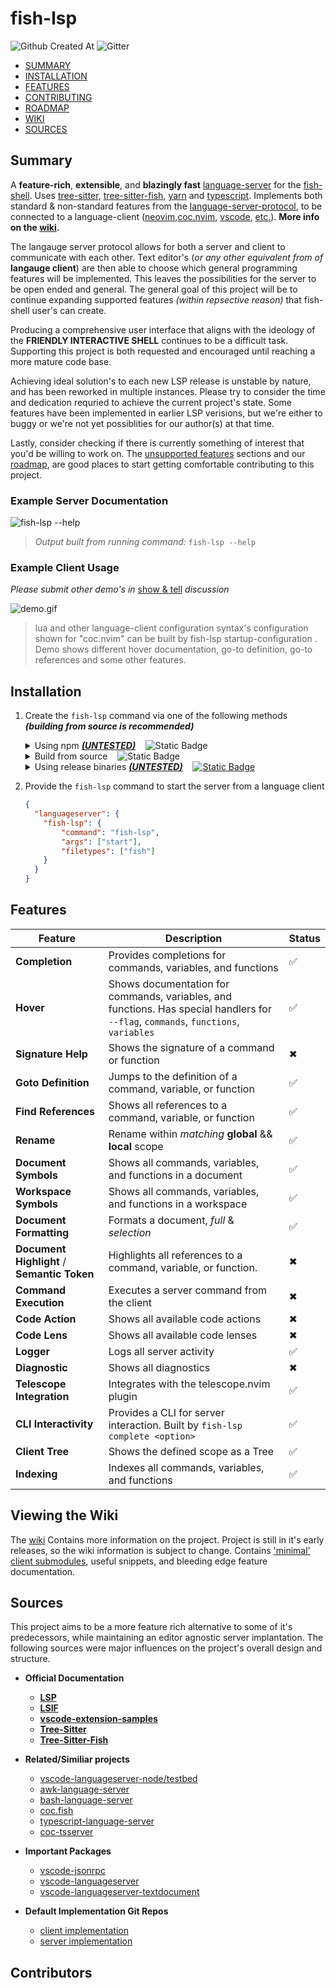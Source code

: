 # fish-lsp

<!-- todo -->
<!-- [![All Contributors](https://img.shields.io/github/all-contributors/projectOwner/projectName?color=ee8449&style=flat-square)](#contributors) -->
![Github Created At](https://img.shields.io/github/created-at/ndonfris/fish-lsp?labelColor=%23000&color=%234e6cfa)
![Gitter](https://img.shields.io/gitter/room/ndonfris/fish-lsp)
<!-- ![GitHub Discussions](https://img.shields.io/github/discussions/ndonfris/fish-lsp)  -->
<!-- ![GitHub last commit](https://img.shields.io/github/last-commit/ndonfris/fish-lsp) -->
<!-- ![GitHub repo size](https://img.shields.io/github/repo-size/ndonfris/fish-lsp) -->

- [SUMMARY](#summary)
- [INSTALLATION](#installation)
- [FEATURES](#features)
- [CONTRIBUTING](./docs/CONTRIBUTING.md)
- [ROADMAP](./docs/ROADMAP.md)
- [WIKI](#viewing-the-wiki)
- [SOURCES](#sources)

## Summary

A __feature-rich__, __extensible__, and __blazingly fast__ [language-server](https://github.com/microsoft/vscode-languageserver-node/tree/main/server/src/common) for the [fish-shell](https://fishshell.com/).
Uses [tree-sitter](https://tree-sitter.github.io/tree-sitter/), [tree-sitter-fish](https://github.com/ram02z/tree-sitter-fish), [yarn](https://yarnpkg.com/) and [typescript](https://www.typescriptlang.org/).
Implements both standard & non-standard features from the [language-server-protocol](https://microsoft.github.io/language-server-protocol/specifications/lsp/3.17/specification/#headerPart), to be connected to a language-client ([neovim](https://neovim.io/),[coc.nvim](https://github.com/neoclide/coc.nvim), [vscode](https://code.visualstudio.com/), [etc.](https://github.com/ndonfris/fish-lsp-language-clients)).
__More info on the [wiki](https://github.com/ndonfris/fish-lsp/wiki).__

The langauge server protocol allows for both a server and client to communicate
with each other. Text editor's (_or any other equivalent from of_ __langauge client__) are then able to choose which general
programming features will be implemented. This leaves the possibilities for the
server to be open ended and general. The general goal of this project will be
to continue expanding supported features _(within repsective reason)_ that
fish-shell user's can create.

Producing a comprehensive user interface that aligns with the ideology of the
__FRIENDLY INTERACTIVE SHELL__ continues to be a difficult task. Supporting this
project is both requested and encouraged until reaching a more mature code base.

Achieving ideal solution's to each new LSP release is unstable by nature,
and has been reworked in multiple instances. Please try to consider the time
and dedication requried to achieve the current project's state. Some features
have been implemented in earlier LSP verisions, but we're either to buggy
or we're not yet possiblities for our author(s) at that time.

<!-- add quote from vscode implemenation here? -->

Lastly, consider checking if there is currently something of interest that you'd be willing to work on.
The [unsupported features](#features) sections and our [roadmap](./docs/ROADMAP.md), are good places to start getting
comfortable contributing to this project.

<!-- Please try to be considerate of where you direct questions about questions that are related to -->
<!-- this project. Especially while the core team is currently undergoing the rust rewrite. It is -->
<!-- detrimental to  -->
<!-- This project aims to streamline to it's new user's will probably require some testing for maturity to continue. -->
<!-- expect for downloading this project, verified by  sharing specific solutions to the current -->
<!-- protocal iteration produces a multititude of benefits for  -->
<!-- differences will prevent  -->
<!-- improve the overall scope of support from other developers. -->
<!--  Which  -->

### Example Server Documentation

![fish-lsp --help](https://i.imgur.com/M6Zm3yW.png)

  > _Output built from running command:_ `fish-lsp --help`

### Example Client Usage

_Please submit other demo's in_ [show & tell](https://github.com/ndonfris/fish-lsp/discussions/categories/show-and-tell) _discussion_

![demo.gif](https://github.com/ndonfris/fish-lsp/blob/fe52c7fb50173be7de80a4fa0db25ddc1e3a7498/fish-lsp-2024-4-25.gif)   
<!--- ![usage gif](https://media.giphy.com/media/v1.Y2lkPTc5MGI3NjExaWkwcDY5aTg1OGltbDV6cGh4cGU4a204cGd1aHd6MmNpMWRrZ2d1biZlcD12MV9pbnRlcm5hbF9naWZfYnlfaWQmY3Q9Zw/PdSL9U8GXwV8xECE8k/giphy.gif)--->
> lua and other language-client configuration syntax's
> configuration shown for "coc.nvim"
> can be built by fish-lsp startup-configuration <filetype>.
> Demo shows different hover documentation, go-to definition, go-to references
> and some other features.

<!-- ![helpmsg](https://i.imgur.com/Xypl9PN.png) -->
<!-- ![alt](https://player.vimeo.com/video/930061064?h=eaf4bb5804) -->
<!-- <iframe src="https://player.vimeo.com/video/930061064?h=eaf4bb5804" frameborder="0" webkitallowfullscreen mozallowfullscreen allowfullscreen></iframe> -->
<!-- <iframe src="https://player.vimeo.com/video/930061064?h=eaf4bb5804" width="640" height="360" frameborder="0" allow="autoplay; fullscreen; picture-in-picture" allowfullscreen></iframe> -->
<!-- <p><a href="https://vimeo.com/930061064">fish-lsp demo</a> from <a href="https://vimeo.com/user217605615">nick donfris</a> on <a href="https://vimeo.com">Vimeo</a>.</p> -->

## Installation

1. Create the `fish-lsp` command via one of the following methods ___(building
   from source is recommended)___

    <details>
    <!-- <summary>Using npm <b><i><ins>(UNTESTED, install from source is recommended)</ins></i></b>&nbsp;&nbsp;&nbsp;&nbsp;<img alt="Static Badge" src="https://img.shields.io/badge/recommended-white?style=plastic&logo=npm&logoColor=%235f5fd7&labelColor=%23000&color=%235f5fd7" wight="50%" /> -->
    <summary>Using npm <b><i><ins>(UNTESTED)</ins></i></b>&nbsp;&nbsp;&nbsp;&nbsp;<img alt="Static Badge" src="https://img.shields.io/badge/NOT_recommended-white?style=plastic&logo=npm&logoColor=%235f5fd7&labelColor=%23000&color=%235f5fd7" />
    </summary>

    ```fish
    npm i -g fish-lsp
    ```

    </details>
    <details>
    <summary>Build from source&nbsp;&nbsp;&nbsp;&nbsp;<img alt="Static Badge" src="https://img.shields.io/badge/for_contributing-blue?style=plastic&logo=devdotto&labelColor=grey" >
    </summary>

    - clone the repository

        ```fish
        git clone https://github.com/ndonfris/fish-lsp.git
        ```

    - enter the directory

         ```fish
         cd ./fish-lsp
         ```

    - run the install commands:

         ```fish
         yarn install # install dependencies
         ```

    </details>
    <details>
    <summary>Using release binaries <b><i><ins>(UNTESTED)</ins></i></b>&nbsp;&nbsp;&nbsp;&nbsp;<a href="https://github.com/ndonfris/fish-lsp/releases"><img alt="Static Badge" src="https://img.shields.io/badge/release%20branch-black?style=plastic&logo=powershell&logoColor=%23ce3df3&labelColor=%23000&color=%23ce3df3" ></a></summary>

    > ___Currently is not recommended for use as the release binaries are error
    > prone and not fully tested. Future `tsup` builds, should provide stability
    > across different installation enviornments.___

    - navigate to the [releases](https://github.com/ndonfris/fish-lsp/master/releases), and download the file for your OS

    - Rename file to fish-lsp (make sure the binary is executable as well)

        ```fish
        # cd to downloaded location 
        mv fish-lsp-linux fish-lsp 
        chmod +x ./fish-lsp
        ```

    - move the binary to your __\$PATH__:

        ```fish
        mv ./fish-lsp ~/.local/bin/fish-lsp
        ```

    </details>


1. Provide the `fish-lsp` command to start the server from a language client
    ```json
    {
      "languageserver": {
        "fish-lsp": {
            "command": "fish-lsp",
            "args": ["start"],
            "filetypes": ["fish"]
        }
      }
    }
   ```



## Features

| Feature | Description | Status |
| --- | --- | --- |
| __Completion__ | Provides completions for commands, variables, and functions | ✅ |
| __Hover__ | Shows documentation for commands, variables, and functions. Has special handlers for `--flag`, `commands`, `functions`, `variables` | ✅ |
| __Signature Help__ | Shows the signature of a command or function | ✖  |
| __Goto Definition__ | Jumps to the definition of a command, variable, or function | ✅ |
| __Find References__ | Shows all references to a command, variable, or function | ✅ |
| __Rename__ | Rename within _matching_ __global__ && __local__ scope | ✅ |
| __Document Symbols__ | Shows all commands, variables, and functions in a document | ✅ |
| __Workspace Symbols__ | Shows all commands, variables, and functions in a workspace | ✅ |
| __Document Formatting__ | Formats a document, _full_ & _selection_ | ✅ |
| __Document Highlight__ / __Semantic Token__ | Highlights all references to a command, variable, or function.  | ✖  |
| __Command Execution__ | Executes a server command from the client | ✖  |
| __Code Action__ | Shows all available code actions | ✖  |
| __Code Lens__ | Shows all available code lenses | ✖  |
| __Logger__ | Logs all server activity | ✅ |
| __Diagnostic__ | Shows all diagnostics | ✖  |
| __Telescope Integration__ | Integrates with the telescope.nvim plugin | ✅ |
| __CLI Interactivity__ | Provides a CLI for server interaction. Built by `fish-lsp complete <option>` | ✅ |
| __Client Tree__ | Shows the defined scope as a Tree | ✅ |
| __Indexing__ | Indexes all commands, variables, and functions | ✅ |

## Viewing the Wiki

The [wiki](https://github.com/ndonfris/fish-lsp/wiki)  Contains more information on the project. Project is still in it's early releases, so the wiki
information is subject to change. Contains ['minimal' client submodules](https://github.com/ndonfris/fish-lsp-language-clients),
useful snippets, and bleeding edge feature documentation.

## Sources

This project aims to be a more feature rich alternative to some of it's predecessors,
while maintaining an editor agnostic server implantation. The following sources were
major influences on the project's overall design and structure.

- __Official Documentation__
  - [__LSP__](https://microsoft.github.io/language-server-protocol/specifications/lsp/3.17/specification/#headerPart)
  - [__LSIF__](https://microsoft.github.io/language-server-protocol/specifications/lsp/3.17/specification/#headerPart)
  - [__vscode-extension-samples__](https://github.com/microsoft/vscode-extension-samples/tree/main)
  - [__Tree-Sitter__](https://tree-sitter.github.io/tree-sitter/)
  - [__Tree-Sitter-Fish__](https://github.com/ram02z/tree-sitter-fish)

- __Related/Similiar projects__
  - [vscode-languageserver-node/testbed](https://github.com/microsoft/vscode-languageserver-node/tree/main/testbed)
  - [awk-language-server](https://github.com/Beaglefoot/awk-language-server/tree/master/server)
  - [bash-language-server](https://github.com/bash-lsp/bash-language-server/tree/main/server/src)
  - [coc.fish](https://github.com/oncomouse/coc-fish)
  - [typescript-language-server](https://github.com/typescript-language-server/typescript-language-server#running-the-language-server)
  - [coc-tsserver](https://github.com/neoclide/coc-tsserver)

- __Important Packages__
  - [vscode-jsonrpc](https://www.npmjs.com/package/vscode-jsonrpc)
  - [vscode-languageserver](https://github.com/Microsoft/vscode-languageserver-node)
  - [vscode-languageserver-textdocument](https://github.com/Microsoft/vscode-languageserver-node)

- __Default Implementation Git Repos__
  - [client implementation](https://github.com/microsoft/vscode-languageserver-node/blob/main/client/src/common)
  - [server implementation](https://github.com/microsoft/vscode-languageserver-node/tree/main/server/src/common)  

<!-- Contributors list @via: https://allcontributors.org/docs/en/bot/installation -->
## Contributors

<!-- ALL-CONTRIBUTORS-LIST:START - Do not remove or modify this section -->
<!-- prettier-ignore-start -->
<!-- markdownlint-disable -->

<!-- markdownlint-restore -->
<!-- prettier-ignore-end -->

<!-- ALL-CONTRIBUTORS-LIST:END -->
